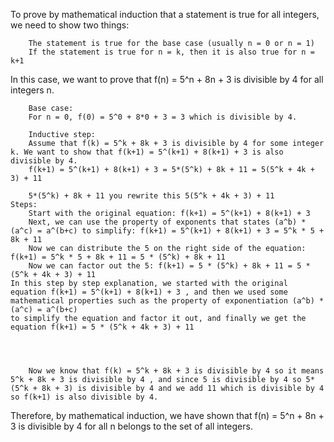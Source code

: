 To prove by mathematical induction that a statement is true for all integers, we need to show two things:
```
    The statement is true for the base case (usually n = 0 or n = 1)
    If the statement is true for n = k, then it is also true for n = k+1
```
In this case, we want to prove that f(n) = 5^n + 8n + 3 is divisible by 4 for all integers n.
```
    Base case:
    For n = 0, f(0) = 5^0 + 8*0 + 3 = 3 which is divisible by 4.

    Inductive step:
    Assume that f(k) = 5^k + 8k + 3 is divisible by 4 for some integer k. We want to show that f(k+1) = 5^(k+1) + 8(k+1) + 3 is also divisible by 4.
    f(k+1) = 5^(k+1) + 8(k+1) + 3 = 5*(5^k) + 8k + 11 = 5(5^k + 4k + 3) + 11
    
    5*(5^k) + 8k + 11 you rewrite this 5(5^k + 4k + 3) + 11
Steps:
    Start with the original equation: f(k+1) = 5^(k+1) + 8(k+1) + 3
    Next, we can use the property of exponents that states (a^b) * (a^c) = a^(b+c) to simplify: f(k+1) = 5^(k+1) + 8(k+1) + 3 = 5^k * 5 + 8k + 11
    Now we can distribute the 5 on the right side of the equation: f(k+1) = 5^k * 5 + 8k + 11 = 5 * (5^k) + 8k + 11
    Now we can factor out the 5: f(k+1) = 5 * (5^k) + 8k + 11 = 5 * (5^k + 4k + 3) + 11
In this step by step explanation, we started with the original equation f(k+1) = 5^(k+1) + 8(k+1) + 3 , and then we used some mathematical properties such as the property of exponentiation (a^b) * (a^c) = a^(b+c) 
to simplify the equation and factor it out, and finally we get the equation f(k+1) = 5 * (5^k + 4k + 3) + 11
    
    
    
    
    Now we know that f(k) = 5^k + 8k + 3 is divisible by 4 so it means 5^k + 8k + 3 is divisible by 4 , and since 5 is divisible by 4 so 5*(5^k + 8k + 3) is divisible by 4 and we add 11 which is divisible by 4 so f(k+1) is also divisible by 4.
```
Therefore, by mathematical induction, we have shown that f(n) = 5^n + 8n + 3 is divisible by 4 for all n belongs to the set of all integers.
